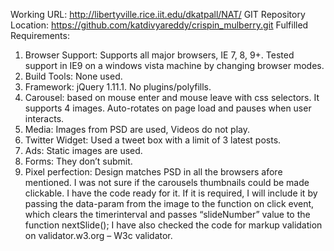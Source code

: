 Working URL: http://libertyville.rice.iit.edu/dkatpall/NAT/
GIT Repository Location: https://github.com/katdivyareddy/crispin_mulberry.git
Fulfilled Requirements:
1.	Browser Support: Supports all major browsers, IE 7, 8, 9+. Tested support in IE9 on a windows vista machine by changing browser modes.
2.	Build Tools: None used.
3.	Framework: jQuery 1.11.1. No plugins/polyfills.
4.	Carousel: based on mouse enter and mouse leave with css selectors. It supports 4 images. Auto-rotates on page load and pauses when user interacts.
5.	Media: Images from PSD are used, Videos do not play.
6.	Twitter Widget: Used a tweet box with a limit of 3 latest posts.
7.	Ads: Static images are used.
8.	Forms: They don’t submit.
9.	Pixel perfection: Design matches PSD in all the browsers afore mentioned.
I was not sure if the carousels thumbnails could be made clickable. I have the code ready for it. If it is required, I will include it by passing the data-param from the image to the function on click event, which clears the timerinterval and passes “slideNumber” value to the function nextSlide();
I have also checked the code for markup validation on validator.w3.org – W3c validator.
